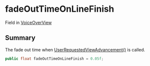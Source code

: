 # fadeOutTimeOnLineFinish

Field in [VoiceOverView](yarn.unity.voiceoverview.md)

## Summary

The fade out time when [UserRequestedViewAdvancement()](yarn.unity.voiceoverview.userrequestedviewadvancement.md) is called.

```csharp
public float fadeOutTimeOnLineFinish = 0.05f;
```
